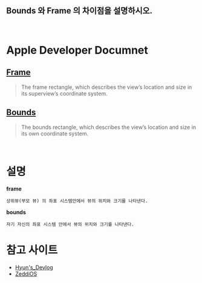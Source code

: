 
## Bounds 와 Frame 의 차이점을 설명하시오.
<br>

# Apple Developer Documnet
## [Frame](https://developer.apple.com/documentation/uikit/uiview/1622621-frame)
>The frame rectangle, which describes the view’s location and size in its superview’s coordinate system.

## [Bounds](https://developer.apple.com/documentation/uikit/uiview/1622580-bounds)
>The bounds rectangle, which describes the view’s location and size in its own coordinate system.

<br>

# 설명
**frame**
~~~
상위뷰(부모 뷰) 의 좌표 시스템안에서 뷰의 위치와 크기를 나타낸다.
~~~

**bounds**
~~~
자기 자신의 좌표 시스템 안에서 뷰의 위치와 크기를 나타낸다.
~~~


# 참고 사이트
+ [Hyun's_Devlog](https://hyun083.tistory.com/67)
+ [ZeddiOS](https://zeddios.tistory.com/203)
